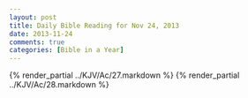 ```yaml
---
layout: post
title: Daily Bible Reading for Nov 24, 2013
date: 2013-11-24
comments: true
categories: [Bible in a Year]
---
```

{% render_partial ../KJV/Ac/27.markdown %}
{% render_partial ../KJV/Ac/28.markdown %}
